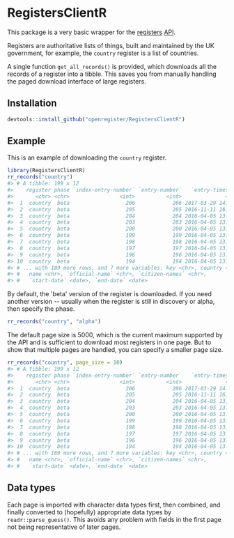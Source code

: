 RegistersClientR
================

This package is a very basic wrapper for the [registers](https://registers.cloudapps.digital/) [API](https://registers-docs.cloudapps.digital/#api-documentation-for-registers).

Registers are authoritative lists of things, built and maintained by the UK government, for example, the `country` register is a list of countries.

A single function `get_all_records()` is provided, which downloads all the records of a register into a tibble. This saves you from manually handling the paged download interface of large registers.

Installation
------------

``` r
devtools::install_github("openregister/RegistersClientR")
```

Example
-------

This is an example of downloading the `country` register.

``` r
library(RegistersClientR)
rr_records("country")
#> # A tibble: 199 x 12
#>    register phase `index-entry-number` `entry-number`   `entry-timestamp`
#>       <chr> <chr>                <int>          <int>              <dttm>
#>  1  country  beta                  206            206 2017-03-29 14:22:30
#>  2  country  beta                  205            205 2016-11-11 16:25:07
#>  3  country  beta                  204            204 2016-04-05 13:23:05
#>  4  country  beta                  203            203 2016-04-05 13:23:05
#>  5  country  beta                  200            200 2016-04-05 13:23:05
#>  6  country  beta                  199            199 2016-04-05 13:23:05
#>  7  country  beta                  198            198 2016-04-05 13:23:05
#>  8  country  beta                  197            197 2016-04-05 13:23:05
#>  9  country  beta                  196            196 2016-04-05 13:23:05
#> 10  country  beta                  194            194 2016-04-05 13:23:05
#> # ... with 189 more rows, and 7 more variables: key <chr>, country <chr>,
#> #   name <chr>, `official-name` <chr>, `citizen-names` <chr>,
#> #   `start-date` <date>, `end-date` <date>
```

By default, the 'beta' version of the register is downloaded. If you need another version -- usually when the register is still in discovery or alpha, then specify the phase.

``` r
rr_records("country", "alpha")
```

The default page size is 5000, which is the current maximum supported by the API and is sufficient to download most registers in one page. But to show that multiple pages are handled, you can specify a smaller page size.

``` r
rr_records("country", page_size = 10)
#> # A tibble: 199 x 12
#>    register phase `index-entry-number` `entry-number`   `entry-timestamp`
#>       <chr> <chr>                <int>          <int>              <dttm>
#>  1  country  beta                  206            206 2017-03-29 14:22:30
#>  2  country  beta                  205            205 2016-11-11 16:25:07
#>  3  country  beta                  204            204 2016-04-05 13:23:05
#>  4  country  beta                  203            203 2016-04-05 13:23:05
#>  5  country  beta                  200            200 2016-04-05 13:23:05
#>  6  country  beta                  199            199 2016-04-05 13:23:05
#>  7  country  beta                  198            198 2016-04-05 13:23:05
#>  8  country  beta                  197            197 2016-04-05 13:23:05
#>  9  country  beta                  196            196 2016-04-05 13:23:05
#> 10  country  beta                  194            194 2016-04-05 13:23:05
#> # ... with 189 more rows, and 7 more variables: key <chr>, country <chr>,
#> #   name <chr>, `official-name` <chr>, `citizen-names` <chr>,
#> #   `start-date` <date>, `end-date` <date>
```

Data types
----------

Each page is imported with character data types first, then combined, and finally converted to (hopefully) appropriate data types by `readr::parse_guess()`. This avoids any problem with fields in the first page not being representative of later pages.
